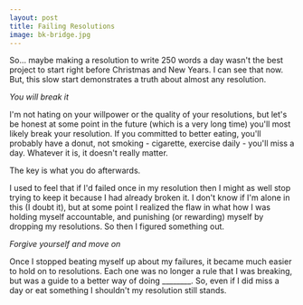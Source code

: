 ```yaml
---
layout: post
title: Failing Resolutions
image: bk-bridge.jpg
---
```


So... maybe making a resolution to write 250 words a day wasn't the best project to start right before Christmas and New Years. I can see that now.  But, this slow start demonstrates a truth about almost any resolution.

*You will break it*

I'm not hating on your willpower or the quality of your resolutions, but let's be honest at some point in the future (which is a very long time) you'll most likely break your resolution. If you committed to better eating, you'll probably have a donut, not smoking - cigarette, exercise daily - you'll miss a day.  Whatever it is, it doesn't really matter.

The key is what you do afterwards.

I used to feel that if I'd failed once in my resolution then I might as well stop trying to keep it because I had already broken it. I don't know if I'm alone in this (I doubt it), but at some point I realized the flaw in what how I was holding myself accountable, and punishing (or rewarding) myself by dropping my resolutions. So then I figured something out.

*Forgive yourself and move on*

Once I stopped beating myself up about my failures, it became much easier to hold on to resolutions. Each one was no longer a rule that I was breaking, but was a guide to a better way of doing ________. So, even if I did miss a day or eat something I shouldn't my resolution still stands.